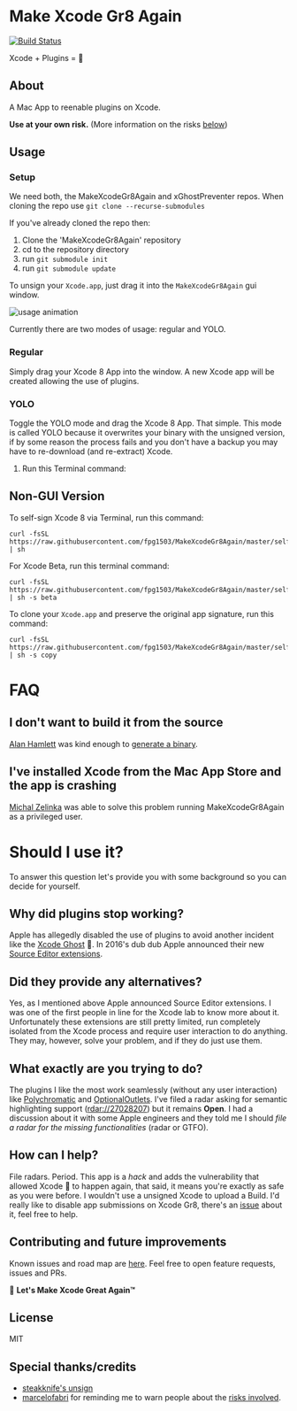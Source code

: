 # Make Xcode Gr8 Again
[![Build Status](https://travis-ci.org/fpg1503/MakeXcodeGr8Again.svg?branch=master)](https://travis-ci.org/fpg1503/MakeXcodeGr8Again)

Xcode + Plugins = 💙

## About
A Mac App to reenable plugins on Xcode.

**Use at your own risk.**
(More information on the risks [below](https://github.com/fpg1503/MakeXcodeGr8Again#should-i-use-it))

## Usage

### Setup

We need both, the MakeXcodeGr8Again and xGhostPreventer repos. When cloning the repo use ```git clone --recurse-submodules```

If you've already cloned the repo then:
1. Clone the 'MakeXcodeGr8Again' repository
2. cd to the repository directory
3. run  ```git submodule init ```
4. run  ```git submodule update ```


To unsign your `Xcode.app`, just drag it into the `MakeXcodeGr8Again` gui window.

  ![usage animation](https://raw.githubusercontent.com/fpg1503/MakeXcodeGr8Again/master/usage.gif)

Currently there are two modes of usage: regular and YOLO.

### Regular
Simply drag your Xcode 8 App into the window. A new Xcode app will be created allowing the use of plugins.

### YOLO
Toggle the YOLO mode and drag the Xcode 8 App. That simple. This mode is called YOLO because it overwrites your binary with the unsigned version, if by some reason the process fails and you don't have a backup you may have to re-download (and re-extract) Xcode.
1. Run this Terminal command:

## Non-GUI Version

To self-sign Xcode 8 via Terminal, run this command:

  ```
  curl -fsSL https://raw.githubusercontent.com/fpg1503/MakeXcodeGr8Again/master/selfsign.sh | sh
  ```

For Xcode Beta, run this terminal command:

  ```
  curl -fsSL https://raw.githubusercontent.com/fpg1503/MakeXcodeGr8Again/master/selfsign.sh | sh -s beta
  ```

To clone your `Xcode.app` and preserve the original app signature, run this command:

  ```
  curl -fsSL https://raw.githubusercontent.com/fpg1503/MakeXcodeGr8Again/master/selfsign.sh | sh -s copy
  ```

# FAQ
## I don't want to build it from the source

[Alan Hamlett](https://github.com/alanhamlett) was kind enough to [generate a binary](https://s3-us-west-1.amazonaws.com/wakatime/MakeXcodeGr8Again.app.zip).

## I've installed Xcode from the Mac App Store and the app is crashing

[Michal Zelinka](https://github.com/michalzelinka) was able to solve this problem running MakeXcodeGr8Again as a privileged user.

# Should I use it?
To answer this question let's provide you with some background so you can decide for yourself.

## Why did plugins stop working?
Apple has allegedly disabled the use of plugins to avoid another incident like the [Xcode Ghost](https://en.wikipedia.org/wiki/XcodeGhost) :ghost:. In 2016's dub dub Apple announced their new [Source Editor extensions](https://developer.apple.com/videos/play/wwdc2016/414/).

## Did they provide any alternatives?
Yes, as I mentioned above Apple announced Source Editor extensions. I was one of the first people in line for the Xcode lab to know more about it. Unfortunately these extensions are still pretty limited, run completely isolated from the Xcode process and require user interaction to do anything. They may, however, solve your problem, and if they do just use them.

## What exactly are you trying to do?
The plugins I like the most work seamlessly (without any user interaction) like [Polychromatic](https://github.com/kolinkrewinkel/Polychromatic) and [OptionalOutlets](https://github.com/fpg1503/OptionalOutlets). I've filed a radar asking for semantic highlighting support ([rdar://27028207](http://openradar.appspot.com/radar?id=6715695387639808)) but it remains **Open**. I had a discussion about it with some Apple engineers and they told me I should *file a radar for the missing functionalities* (radar or GTFO).

## How can I help?
File radars. Period. This app is a *hack* and adds the vulnerability that allowed Xcode :ghost: to happen again, that said, it means you're exactly as safe as you were before. I wouldn't use a unsigned Xcode to upload a Build. I'd really like to disable app submissions on Xcode Gr8, there's an [issue](https://github.com/fpg1503/MakeXcodeGr8Again/issues/4) about it, feel free to help.

## Contributing and future improvements
Known issues and road map are [here](https://github.com/fpg1503/MakeXcodeGr8Again/issues). Feel free to open feature requests, issues and PRs.

:rocket: **Let's Make Xcode Great Again™**

## License
MIT

## Special thanks/credits
- [steakknife's unsign](https://github.com/steakknife/unsign)
- [marcelofabri](https://github.com/marcelofabri) for reminding me to warn people about the [risks involved](https://github.com/fpg1503/MakeXcodeGr8Again/issues/9).


